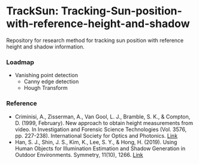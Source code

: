 # TrackSun: Tracking-Sun-position-with-reference-height-and-shadow
Repository for research method for tracking sun position with reference height and shadow information.

### Loadmap
- Vanishing point detection
  - Canny edge detection
  - Hough Transform

### Reference
- Criminisi, A., Zisserman, A., Van Gool, L. J., Bramble, S. K., & Compton, D. (1999, February). New approach to obtain height measurements from video. In Investigation and Forensic Science Technologies (Vol. 3576, pp. 227-238). International Society for Optics and Photonics. [Link](https://www.spiedigitallibrary.org/conference-proceedings-of-spie/3576/0000/New-approach-to-obtain-height-measurements-from-video/10.1117/12.334540.full?SSO=1)
- Han, S. J., Shin, J. S., Kim, K., Lee, S. Y., & Hong, H. (2019). Using Human Objects for Illumination Estimation and Shadow Generation in Outdoor Environments. Symmetry, 11(10), 1266. [Link](https://www.mdpi.com/2073-8994/11/10/1266)
